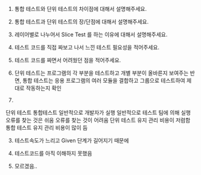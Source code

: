 1. 통합 테스트와 단위 테스트의 차이점에 대해서 설명해주세요.
2. 통합 테스트과 단위 테스트의 장/단점에 대해서 설명해주세요.
3. 레이어별로 나누어서 Slice Test 를 하는 이유에 대해서 설명해주세요.
4. 테스트 코드를 직접 짜보고 나서 느낀 테스트 필요성을 적어주세요.
5. 테스트 코드를 짜면서 어려웠던 점을 적어주세요.

1. 단위 테스트는 프로그램의 각 부분을 테스트하고 개별 부분이 올바른지 보여주는 반면, 통합 테스트는 응용 프로그램의 여러 모듈을 결합하고 그룹으로 테스트하여 제대로 작동하는지 확인

2.
단위 테스트                             통합테스트
일반적으로 개발자가 실행	               일반적으로 테스트 팀에 의해 실행
오류를 찾는 것은 쉬움                   오류를 찾는 것이 어려움
단위 테스트 유지 관리 비용이 저렴함     통합 테스트 유지 관리 비용이 많이 듬

3. 테스트속도가 느리고 Given 단계가 길어지기 때문에

4. 테스트코드를 아직 이해하지 못했음

5. 모르겠음..
